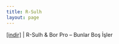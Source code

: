 ```yaml
---
title: R-Sulh
layout: page
---
```


<a href="https://cloud.mail.ru/public/a55e5207abe9/Bor%20Pro%20%26%20R-sulh%20-%20Bunlar%20Bo%C5%9F%20%C4%B0%C5%9Fler" target="_blank">[indir]</a>   |   R-Sulh & Bor Pro &#8211; Bunlar Boş İşler